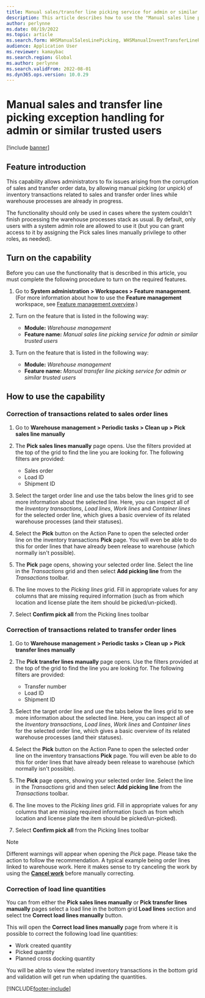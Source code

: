 ```yaml
---
title: Manual sales/transfer line picking service for admin or similar trusted users
description: This article describes how to use the "Manual sales line picking service for admin or similar trusted users" and "Manual transfer line picking service for admin or similar trusted users" features
author: perlynne
ms.date: 08/19/2022
ms.topic: article
ms.search.form: WHSManualSalesLinePicking, WHSManualInventTransferLinePicking, InventTransPick, WHSLoadLineManualCorrection, WHSTroubleshootingSelfService
audience: Application User
ms.reviewer: kamaybac
ms.search.region: Global
ms.author: perlynne
ms.search.validFrom: 2022-08-01
ms.dyn365.ops.version: 10.0.29
---
```


# Manual sales and transfer line picking exception handling for admin or similar trusted users

[!include [banner](../includes/banner.md)]

## Feature introduction

This capability allows administrators to fix issues arising from the corruption of sales and transfer order data, by allowing manual picking (or unpick) of inventory transactions related to sales and transfer order 
lines while warehouse processes are already in progress.

The functionality should only be used in cases where the system couldn't finish processing the warehouse processes stack as usual. By default, only users with a system admin role are allowed to use it (but you can 
grant access to it by assigning the Pick sales lines manually privilege to other roles, as needed).

## Turn on the capability

Before you can use the functionality that is described in this article, you must complete the following procedure to turn on the required features.

1. Go to **System administration \> Workspaces \> Feature management**. (For more information about how to use the **Feature management** workspace, see [Feature management overview](../../fin-ops-core/fin-ops/get-started/feature-management/feature-management-overview.md).)
1. Turn on the feature that is listed in the following way:
    - **Module:** *Warehouse management*
    - **Feature name:** *Manual sales line picking service for admin or similar trusted users*

 1. Turn on the feature that is listed in the following way:
    - **Module:** *Warehouse management*
    - **Feature name:** *Manual transfer line picking service for admin or similar trusted users*

## How to use the capability

### Correction of transactions related to sales order lines
1. Go to **Warehouse management > Periodic tasks > Clean up > Pick sales line manually**
1. The **Pick sales lines manually** page opens. Use the filters provided at the top of the grid to find the line you are looking for. The following filters are provided:
   - Sales order
   - Load ID
   - Shipment ID

1. Select the target order line and use the tabs below the lines grid to see more information about the selected line. Here, you can inspect all of the *Inventory transactions*, *Load lines*, *Work lines* and *Container lines* for the selected order line, which gives a basic overview of its related warehouse processes (and their statuses).
1. Select the **Pick** button on the Action Pane to open the selected order line on the inventory transactions **Pick** page. You will even be able to do this for order lines that have already been release to warehouse (which normally isn't possible).
1. The **Pick** page opens, showing your selected order line. Select the line in the *Transactions* grid and then select **Add picking line** from the *Transactions* toolbar.
1. The line moves to the *Picking lines* grid. Fill in appropriate values for any columns that are missing required information (such as from which location and license plate the item should be picked/un-picked).
1. Select **Confirm pick all** from the Picking lines toolbar

### Correction of transactions related to transfer order lines
1. Go to **Warehouse management > Periodic tasks > Clean up > Pick transfer lines manually**
1. The **Pick transfer lines manually** page opens. Use the filters provided at the top of the grid to find the line you are looking for. The following filters are provided:
   - Transfer number
   - Load ID
   - Shipment ID

1. Select the target order line and use the tabs below the lines grid to see more information about the selected line. Here, you can inspect all of the *Inventory transactions*, *Load lines*, *Work lines* and *Container lines* for the selected order line, which gives a basic overview of its related warehouse processes (and their statuses).
1. Select the **Pick** button on the Action Pane to open the selected order line on the inventory transactions **Pick** page. You will even be able to do this for order lines that have already been release to warehouse (which normally isn't possible).
1. The **Pick** page opens, showing your selected order line. Select the line in the *Transactions* grid and then select **Add picking line** from the *Transactions* toolbar.
1. The line moves to the *Picking lines* grid. Fill in appropriate values for any columns that are missing required information (such as from which location and license plate the item should be picked/un-picked).
1. Select **Confirm pick all** from the Picking lines toolbar

> [!NOTE]
> Different warnings will appear when opening the *Pick* page. Please take the action to follow the recommendation. A typical example being order lines linked to warehouse work. Here it makes sense to try canceling the work by using the [**Cancel work**](cancel-warehouse-work.md) before manually correcting.

### Correction of load line quantities
You can from either the **Pick sales lines manually** or **Pick transfer lines manually** pages select a load line in the bottom grid **Load lines** section and select tne **Correct load lines manually** button.

This will open the **Correct load lines manually** page from where it is possible to correct the following load line quantities:
   - Work created quantity
   - Picked quantity
   - Planned cross docking quantity

You will be able to view the related inventory transactions in the bottom grid and validation will get run when updating the quantities.

[!INCLUDE[footer-include](../../includes/footer-banner.md)]
